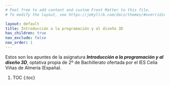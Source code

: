 ```yaml
---
# Feel free to add content and custom Front Matter to this file.
# To modify the layout, see https://jekyllrb.com/docs/themes/#overriding-theme-defaults

layout: default
title: Introducción a la programación y al diseño 3D
has_children: true
nav_exclude: false
nav_order: 1
---
```


Estos son los apuntes de la asignatura ***Introducción a la programación y al diseño 3D***, optativa propia de 2º de Bachillerato ofertada por el IES Celia Viñas de Almería (España).


1. TOC
{:toc}
